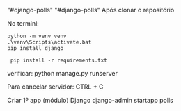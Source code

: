 "#django-polls" 
"#django-polls" 
Após clonar o repositório 

No terminl:

    python -m venv venv
    .\venv\Scripts\activate.bat
    pip install django

     pip install -r requirements.txt

verificar: 
    python manage.py runserver

Para cancelar servidor:
    CTRL + C

Criar 1º app (módulo) Django
    django-admin startapp polls